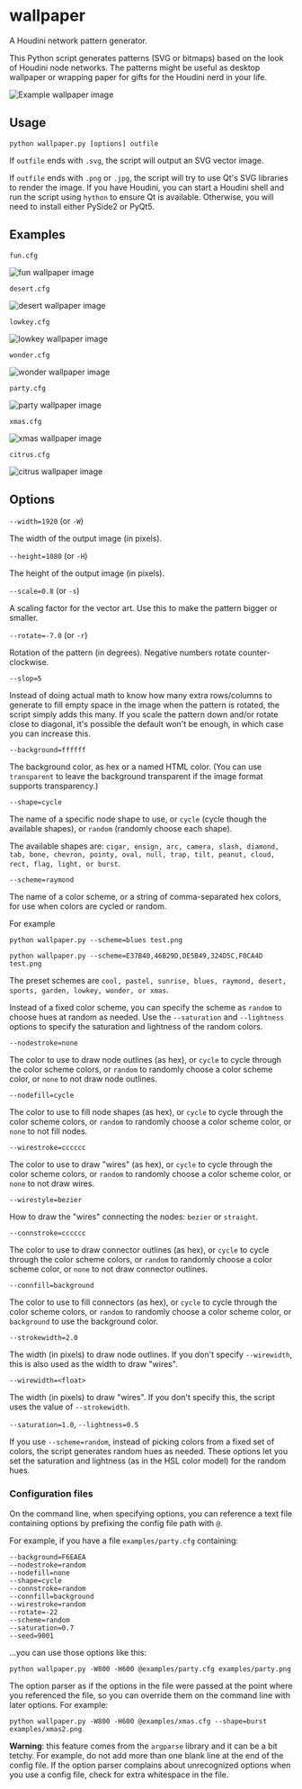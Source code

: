 # wallpaper
A Houdini network pattern generator.

This Python script generates patterns (SVG or bitmaps) based on the look of Houdini node networks. The patterns might be useful as desktop wallpaper or wrapping paper for gifts for the Houdini nerd in your life.

![Example wallpaper image](examples/default.png)


## Usage

    python wallpaper.py [options] outfile
   
If ``outfile`` ends with ``.svg``, the script will output an SVG vector image.

If ``outfile`` ends with  ``.png`` or ``.jpg``, the script will try to use Qt's SVG libraries to render the image. If you have Houdini, you can start a Houdini shell and run the script using ``hython`` to ensure Qt is available. Otherwise, you will need to install either PySide2 or PyQt5.

## Examples

``fun.cfg``

![fun wallpaper image](examples/fun.png)

``desert.cfg``

![desert wallpaper image](examples/desert.png)

``lowkey.cfg``

![lowkey wallpaper image](examples/lowkey.png)

``wonder.cfg``

![wonder wallpaper image](examples/wonder.png)

``party.cfg``

![party wallpaper image](examples/party.png)

``xmas.cfg``

![xmas wallpaper image](examples/xmas.png)

``citrus.cfg``

![citrus wallpaper image](examples/citrus.png)


## Options

``--width=1920`` (or ``-W``)

The width of the output image (in pixels).

``--height=1080`` (or ``-H``)

The height of the output image (in pixels).

``--scale=0.8`` (or ``-s``)

A scaling factor for the vector art. Use this to make the pattern bigger or smaller.

``--rotate=-7.0`` (or ``-r``)

Rotation of the pattern (in degrees). Negative numbers rotate counter-clockwise.

``--slop=5``

Instead of doing actual math to know how many extra rows/columns to generate to fill empty space in the image when the pattern is rotated, the script simply adds this many. If you scale the pattern down and/or rotate close to diagonal, it's possible the default won't be enough, in which case you can increase this.

``--background=ffffff``

The background color, as hex or a named HTML color. (You can use ``transparent`` to leave the background transparent if the image format supports transparency.)

``--shape=cycle``

The name of a specific node shape to use, or ``cycle`` (cycle though the available shapes), or ``random`` (randomly choose each shape).

The available shapes are: ``cigar, ensign, arc, camera, slash, diamond, tab, bone, chevron, pointy, oval, null, trap, tilt, peanut, cloud, rect, flag, light, or burst``.

``--scheme=raymond``

The name of a color scheme, or a string of comma-separated hex colors, for use when colors are cycled or random.

For example

    python wallpaper.py --scheme=blues test.png
    
    python wallpaper.py --scheme=E37B40,46B29D,DE5B49,324D5C,F0CA4D test.png

The preset schemes are ``cool, pastel, sunrise, blues, raymond, desert, sports, garden, lowkey, wonder, or xmas``.

Instead of a fixed color scheme, you can specify the scheme as ``random`` to choose hues at random as needed. Use the ``--saturation`` and ``--lightness`` options to specify the saturation and lightness of the random colors. 

``--nodestroke=none``

The color to use to draw node outlines (as hex), or ``cycle`` to cycle through the color scheme colors, or ``random`` to randomly choose a color scheme color, or ``none`` to not draw node outlines.

``--nodefill=cycle``

The color to use to fill node shapes (as hex), or ``cycle`` to cycle through the color scheme colors, or ``random`` to randomly choose a color scheme color, or ``none`` to not fill nodes.

``--wirestroke=cccccc``

The color to use to draw "wires" (as hex), or ``cycle`` to cycle through the color scheme colors, or ``random`` to randomly choose a color scheme color, or ``none`` to not draw wires.

``--wirestyle=bezier``

How to draw the "wires" connecting the nodes: ``bezier`` or ``straight``.

``--connstroke=cccccc``

The color to use to draw connector outlines (as hex), or ``cycle`` to cycle through the color scheme colors, or ``random`` to randomly choose a color scheme color, or ``none`` to not draw connector outlines.

``--connfill=background``

The color to use to fill connectors (as hex), or ``cycle`` to cycle through the color scheme colors, or ``random`` to randomly choose a color scheme color, or ``background`` to use the background color.

``--strokewidth=2.0``

The width (in pixels) to draw node outlines. If you don't specify ``--wirewidth``, this is also used as the width to draw "wires".

``--wirewidth=<float>``

The width (in pixels) to draw "wires". If you don't specify this, the script uses the value of ``--strokewidth``.

``--saturation=1.0``, ``--lightness=0.5``

If you use ``--scheme=random``, instead of picking colors from a fixed set of colors, the script generates random hues as needed. These options let you set the saturation and lightness (as in the HSL color model) for the random hues.


### Configuration files

On the command line, when specifying options, you can reference a text file containing options by prefixing the config file path with `@`.

For example, if you have a file ``examples/party.cfg`` containing:

    --background=F6EAEA
    --nodestroke=random
    --nodefill=none
    --shape=cycle
    --connstroke=random
    --connfill=background
    --wirestroke=random
    --rotate=-22
    --scheme=random
    --saturation=0.7
    --seed=9001

...you can use those options like this:

    python wallpaper.py -W800 -H600 @examples/party.cfg examples/party.png
    
The option parser as if the options in the file were passed at the point where you referenced the file, so you can override them on the command line with later options. For example:

    python wallpaper.py -W800 -H600 @examples/xmas.cfg --shape=burst examples/xmas2.png

__Warning__: this feature comes from the ``argparse`` library and it can be a bit tetchy. For example, do not add more than one blank line at the end of the config file. If the option parser complains about unrecognized options when you use a config file, check for extra whitespace in the file.

